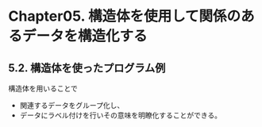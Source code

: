 # Chapter05. 構造体を使用して関係のあるデータを構造化する
## 5.2. 構造体を使ったプログラム例
構造体を用いることで
* 関連するデータをグループ化し、
* データにラベル付けを行いその意味を明瞭化することができる。